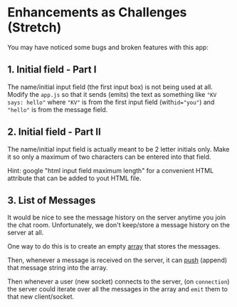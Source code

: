 # Enhancements as Challenges (Stretch)

You may have noticed some bugs and broken features with this app:

## 1. Initial field - Part I

The name/initial input field (the first input box) is not being used at all. Modify the `app.js` so that it sends (emits) the text as something like `"KV says: hello"` where `"KV"` is from the first input field (with`id="you"`) and `"hello"` is from the message field.

## 2. Initial field - Part II

The name/initial input field is actually meant to be 2 letter initials only. Make it so only a maximum of two characters can be entered into that field.

Hint: google "html input field maximum length" for a convenient HTML attribute that can be added to yout HTML file.

## 3. List of Messages

It would be nice to see the message history on the server anytime you join the chat room. Unfortunately, we don't keep/store a message history on the server at all. 

One way to do this is to create an empty [array](https://developer.mozilla.org/en-US/docs/Web/JavaScript/Reference/Global_Objects/Array) that stores the messages. 

Then, whenever a message is received on the server, it can [push](https://developer.mozilla.org/en-US/docs/Web/JavaScript/Reference/Global_Objects/Array/push) (append) that message string into the array.

Then whenever a user (new socket) connects to the server, (on `connection`) the server could iterate over all the messages in the array and `emit` them to that new client/socket.
